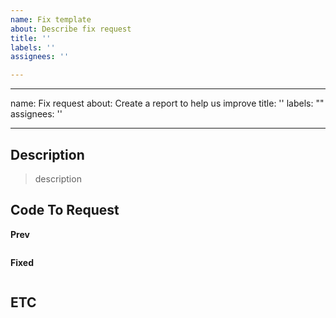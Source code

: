 ```yaml
---
name: Fix template
about: Describe fix request
title: ''
labels: ''
assignees: ''

---
```


---
name: Fix request
about: Create a report to help us improve
title: ''
labels: ""
assignees: ''

---

## Description

> description

## Code To Request

**Prev**
```kotlin

```

**Fixed**
```kotlin

```
## ETC
